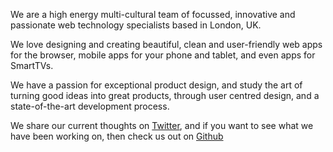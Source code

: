 We are a high energy multi-cultural team of focussed, innovative and passionate web technology specialists based in London, UK.

We love designing and creating beautiful, clean and user-friendly web apps for the browser, mobile apps for your phone and tablet, and even apps for SmartTVs.

We have a passion for exceptional product design, and study the art of turning good ideas into great products, through user centred design, and a state-of-the-art development process. 

We share our current thoughts on [Twitter](https://twitter.com/goleftio), and if you want to see what we have been working on, then check us out on [Github](https://github.com/goleftio)
